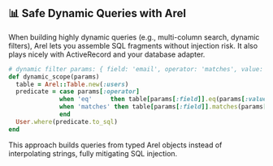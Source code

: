 ## 📊 Safe Dynamic Queries with Arel
When building highly dynamic queries (e.g., multi-column search, dynamic filters), Arel lets you assemble SQL fragments without injection risk. It also plays nicely with ActiveRecord and your database adapter.

```ruby
# dynamic filter params: { field: 'email', operator: 'matches', value: '%@example.com' }
def dynamic_scope(params)
  table = Arel::Table.new(:users)
  predicate = case params[:operator]
              when 'eq'     then table[params[:field]].eq(params[:value])
              when 'matches' then table[params[:field]].matches(params[:value])
              end
  User.where(predicate.to_sql)
end
```

This approach builds queries from typed Arel objects instead of interpolating strings, fully mitigating SQL injection.

